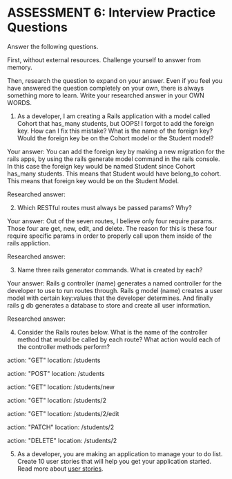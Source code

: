 # ASSESSMENT 6: Interview Practice Questions
Answer the following questions.

First, without external resources. Challenge yourself to answer from memory.

Then, research the question to expand on your answer. Even if you feel you have answered the question completely on your own, there is always something more to learn. Write your researched answer in your OWN WORDS.

1. As a developer, I am creating a Rails application with a model called Cohort that has_many students, but OOPS! I forgot to add the foreign key. How can I fix this mistake? What is the name of the foreign key? Would the foreign key be on the Cohort model or the Student model?

  Your answer: You can add the foreign key by making a new migration for the rails apps, by using the rails generate model command in the rails console. In this case the foreign key would be named Student since Cohort has_many students. This means that Student would have belong_to cohort. This means that foreign key would be on the Student Model. 

  Researched answer:



2. Which RESTful routes must always be passed params? Why?

  Your answer: Out of the seven routes, I believe only four require params. Those four are get, new, edit, and delete. The reason for this is these four require specific params in order to properly call upon them inside of the rails appliction.

  Researched answer:



3. Name three rails generator commands. What is created by each?

  Your answer: Rails g controller (name) generates a named controller for the developer to use to run routes through. Rails g model (name) creates a user model with certain key:values that the developer determines. And finally rails g db generates a database to store and create all user information. 

  Researched answer:



4. Consider the Rails routes below. What is the name of the controller method that would be called by each route? What action would each of the controller methods perform?

action: "GET"    location: /students          

action: "POST"   location: /students       

action: "GET"    location: /students/new

action: "GET"    location: /students/2  

action: "GET"    location: /students/2/edit    

action: "PATCH"  location: /students/2      

action: "DELETE" location: /students/2      



5. As a developer, you are making an application to manage your to do list. Create 10 user stories that will help you get your application started. Read more about [user stories](https://www.atlassian.com/agile/project-management/user-stories).
